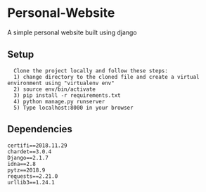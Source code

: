 # Personal-Website
A simple personal website built using django

## Setup

```
  Clone the project locally and follow these steps:
  1) change directory to the cloned file and create a virtual environment using "virtualenv env"
  2) source env/bin/activate
  3) pip install -r requirements.txt
  4) python manage.py runserver
  5) Type localhost:8000 in your browser
```
## Dependencies
```
certifi==2018.11.29
chardet==3.0.4
Django==2.1.7
idna==2.8
pytz==2018.9
requests==2.21.0
urllib3==1.24.1
```

